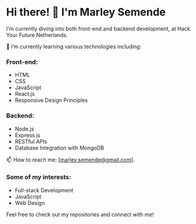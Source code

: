 # Hi there! 👋 I'm Marley Semende

I'm currently diving into both front-end and backend development, at Hack Your Future Netherlands.

🌱 I’m currently learning various technologies including:

### Front-end:
- HTML
- CSS
- JavaScript
- React.js
- Responsive Design Principles

### Backend:
- Node.js
- Express.js
- RESTful APIs
- Database Integration with MongoDB

📫 How to reach me: [marley.semende@gmail.com].

### Some of my interests:
- Full-stack Development
- JavaScript
- Web Design

Feel free to check out my repositories and connect with me!

